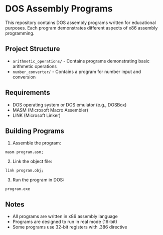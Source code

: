 # DOS Assembly Programs

This repository contains DOS assembly programs written for educational purposes. Each program demonstrates different aspects of x86 assembly programming.

## Project Structure

- `arithmetic_operations/` - Contains programs demonstrating basic arithmetic operations
- `number_converter/` - Contains a program for number input and conversion

## Requirements

- DOS operating system or DOS emulator (e.g., DOSBox)
- MASM (Microsoft Macro Assembler)
- LINK (Microsoft Linker)

## Building Programs

1. Assemble the program:
```
masm program.asm;
```

2. Link the object file:
```
link program.obj;
```

3. Run the program in DOS:
```
program.exe
```

## Notes

- All programs are written in x86 assembly language
- Programs are designed to run in real mode (16-bit)
- Some programs use 32-bit registers with .386 directive 